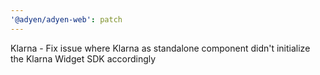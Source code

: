 ```yaml
---
'@adyen/adyen-web': patch
---
```


Klarna - Fix issue where Klarna as standalone component didn't initialize the Klarna Widget SDK accordingly
